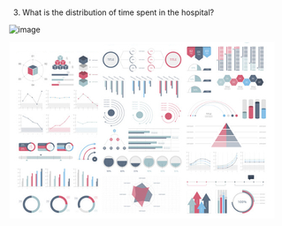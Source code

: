 # 





3.	What is the distribution of time spent in the hospital?

![image](https://user-images.githubusercontent.com/120342460/215914457-a267d838-0706-4b76-8c8c-2fc7b74cc2bd.png)







<img src="images/dummy_thumbnail.jpg?raw=true"/>

